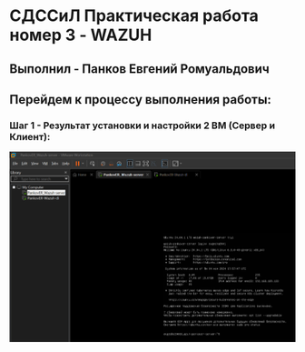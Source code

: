 # **СДССиЛ Практическая работа номер 3 - WAZUH**
## **Выполнил - Панков Евгений Ромуальдович**
## **Перейдем к процессу выполнения работы:**
### **Шаг 1 - Результат установки и настройки 2 ВМ (Сервер и Клиент):**
![image](Screenshots/1.png)
